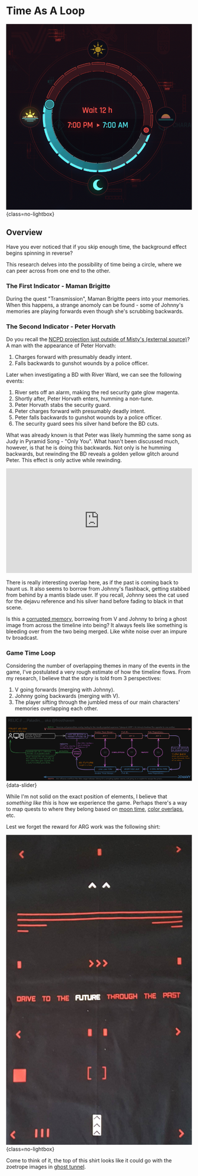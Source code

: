 # Time As A Loop

![Dreamscape](./assets/time-header.png){class=no-lightbox}

## Overview

Have you ever noticed that if you skip enough time, the background effect
begins spinning in reverse?

This research delves into the possibility of time being a circle, where we can
peer across from one end to the other.

### The First Indicator - Maman Brigitte

During the quest "Transmission", Maman Brigitte peers into your memories. When
this happens, a strange anomoly can be found - some of Johnny's memories are playing
forwards even though she's scrubbing backwards.

### The Second Indicator - Peter Horvath

Do you recall the [NCPD projection just outside of Misty's (external source)](https://www.reddit.com/r/LowSodiumCyberpunk/comments/14kkynb/outside_mistys_shop_never_seen_this_before/)? A man with the appearance of Peter Horvath:

1. Charges forward with presumably deadly intent.
2. Falls backwards to gunshot wounds by a police officer.

Later when investigating a BD with River Ward, we can see the following events:

1. River sets off an alarm, making the red security gate glow magenta.
2. Shortly after, Peter Horvath enters, humming a non-tune.
3. Peter Horvath stabs the security guard.
4. Peter charges forward with presumably deadly intent.
5. Peter falls backwards to gunshot wounds by a police officer.
6. The security guard sees his silver hand before the BD cuts.

What was already known is that Peter was likely humming the same song as Judy
in Pyramid Song - "Only You". What hasn't been discussed much, however, is that
he is doing this backwards. Not only is he humming backwards, but rewinding the
BD reveals a golden yellow glitch around Peter. This effect is only active
while rewinding.

<div class="video-wrapper">
  <iframe style="width:100%; aspect-ratio:16/9;" src="https://www.youtube.com/embed/uUt5Wf-uUh8?si=P7pgtOAaIZottl9b" frameborder="0" allowfullscreen></iframe>
</div>

There is really interesting overlap here, as if the past is coming back to
haunt us. It also seems to borrow from Johnny's flashback, getting stabbed from
behind by a mantis blade user. If you recall, Johnny sees the cat used for the
dejavu reference and his silver hand before fading to black in that scene.

Is this a [corrupted memory](theory-broken-time.md), borrowing from V and
Johnny to bring a ghost image from across the timeline into being? It always
feels like something is bleeding over from the two being merged. Like white
noise over an impure tv broadcast.

### Game Time Loop

Considering the number of overlapping themes in many of the events in the game,
I've postulated a very rough estimate of how the timeline flows. From my research,
I believe that the story is told from 3 perspectives:

1. V going forwards (merging with Johnny).
2. Johnny going backwards (merging with V).
3. The player sifting through the jumbled mess of our main characters' memories
   overlapping each other.

![I've tried to capture a good deal of heavy hitting thematic overlaps. This is not my final draft.](./assets/time-map.png){data-slider}

While I'm not solid on the exact position of elements, I believe that
_something like this_ is how we experience the game. Perhaps there's a way to
map quests to where they belong based on [moon time](mystery-moon.md), [color
overlaps](theory-color-3.md), etc.

Lest we forget the reward for ARG work was the following shirt:

![Cyberpunk ARG reward shirt](./assets/time-shirt.png){class=no-lightbox}

Come to think of it, the top of this shirt looks like it could go with the
zoetrope images in [ghost tunnel](ghost-tunnel.md).
